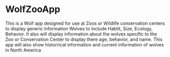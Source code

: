 # WolfZooApp
This is a Wolf app designed for use at Zoos or Wildlife conservation centers to display generic information Wolves to include Habtit, Size, Ecology, Behavior. It also will display information about the wolves specific to the Zoo or Conservation Center to display there age, behavior, and name. This app will also show historrical information and current information of wolves in North America
